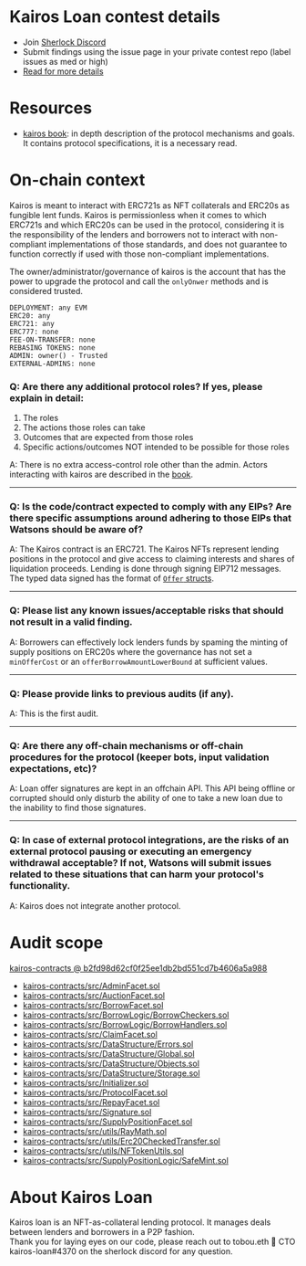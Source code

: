 
# Kairos Loan contest details

- Join [Sherlock Discord](https://discord.gg/MABEWyASkp)
- Submit findings using the issue page in your private contest repo (label issues as med or high)
- [Read for more details](https://docs.sherlock.xyz/audits/watsons)

# Resources

- [kairos book](https://doc.kairos.loan): in depth description of the protocol mechanisms and goals. It contains protocol specifications, it is a necessary read.

# On-chain context

Kairos is meant to interact with ERC721s as NFT collaterals and ERC20s as fungible lent funds. Kairos is permissionless when it comes to which ERC721s and which ERC20s can be used in the protocol, considering it is the responsibility of the lenders and borrowers not to interact with non-compliant implementations of those standards, and does not guarantee to function correctly if used with those non-compliant implementations.  

The owner/administrator/governance of kairos is the account that has the power to upgrade the protocol and call the `onlyOnwer` methods and is considered trusted.

```list
DEPLOYMENT: any EVM
ERC20: any
ERC721: any
ERC777: none
FEE-ON-TRANSFER: none
REBASING TOKENS: none
ADMIN: owner() - Trusted
EXTERNAL-ADMINS: none
```

### Q: Are there any additional protocol roles? If yes, please explain in detail:
1) The roles
2) The actions those roles can take 
3) Outcomes that are expected from those roles 
4) Specific actions/outcomes NOT intended to be possible for those roles

A: There is no extra access-control role other than the admin. Actors interacting with kairos are described in the [book](https://doc.kairos.loan).

___
### Q: Is the code/contract expected to comply with any EIPs? Are there specific assumptions around adhering to those EIPs that Watsons should be aware of?
A: The Kairos contract is an ERC721. The Kairos NFTs represent lending positions in the protocol and give access to claiming interests and shares of liquidation proceeds. Lending is done through signing EIP712 messages. The typed data signed has the format of [`Offer` structs](kairos-contracts/src/DataStructure/Objects.sol).

___

### Q: Please list any known issues/acceptable risks that should not result in a valid finding.
A: Borrowers can effectively lock lenders funds by spaming the minting of supply positions on ERC20s where the governance has not set a `minOfferCost` or an `offerBorrowAmountLowerBound` at sufficient values.

____
### Q: Please provide links to previous audits (if any).
A: This is the first audit.

___

### Q: Are there any off-chain mechanisms or off-chain procedures for the protocol (keeper bots, input validation expectations, etc)? 
A: Loan offer signatures are kept in an offchain API. This API being offline or corrupted should only disturb the ability of one to take a new loan due to the inability to find those signatures.
_____

### Q: In case of external protocol integrations, are the risks of an external protocol pausing or executing an emergency withdrawal acceptable? If not, Watsons will submit issues related to these situations that can harm your protocol's functionality. 
A: Kairos does not integrate another protocol.


# Audit scope


[kairos-contracts @ b2fd98d62cf0f25ee1db2bd551cd7b4606a5a988](https://github.com/kairos-loan/kairos-contracts/tree/b2fd98d62cf0f25ee1db2bd551cd7b4606a5a988)
- [kairos-contracts/src/AdminFacet.sol](kairos-contracts/src/AdminFacet.sol)
- [kairos-contracts/src/AuctionFacet.sol](kairos-contracts/src/AuctionFacet.sol)
- [kairos-contracts/src/BorrowFacet.sol](kairos-contracts/src/BorrowFacet.sol)
- [kairos-contracts/src/BorrowLogic/BorrowCheckers.sol](kairos-contracts/src/BorrowLogic/BorrowCheckers.sol)
- [kairos-contracts/src/BorrowLogic/BorrowHandlers.sol](kairos-contracts/src/BorrowLogic/BorrowHandlers.sol)
- [kairos-contracts/src/ClaimFacet.sol](kairos-contracts/src/ClaimFacet.sol)
- [kairos-contracts/src/DataStructure/Errors.sol](kairos-contracts/src/DataStructure/Errors.sol)
- [kairos-contracts/src/DataStructure/Global.sol](kairos-contracts/src/DataStructure/Global.sol)
- [kairos-contracts/src/DataStructure/Objects.sol](kairos-contracts/src/DataStructure/Objects.sol)
- [kairos-contracts/src/DataStructure/Storage.sol](kairos-contracts/src/DataStructure/Storage.sol)
- [kairos-contracts/src/Initializer.sol](kairos-contracts/src/Initializer.sol)
- [kairos-contracts/src/ProtocolFacet.sol](kairos-contracts/src/ProtocolFacet.sol)
- [kairos-contracts/src/RepayFacet.sol](kairos-contracts/src/RepayFacet.sol)
- [kairos-contracts/src/Signature.sol](kairos-contracts/src/Signature.sol)
- [kairos-contracts/src/SupplyPositionFacet.sol](kairos-contracts/src/SupplyPositionFacet.sol)
- [kairos-contracts/src/utils/RayMath.sol](kairos-contracts/src/utils/RayMath.sol)
- [kairos-contracts/src/utils/Erc20CheckedTransfer.sol](kairos-contracts/src/utils/Erc20CheckedTransfer.sol)
- [kairos-contracts/src/utils/NFTokenUtils.sol](kairos-contracts/src/utils/NFTokenUtils.sol)
- [kairos-contracts/src/SupplyPositionLogic/SafeMint.sol](kairos-contracts/src/SupplyPositionLogic/SafeMint.sol)



# About Kairos Loan

Kairos loan is an NFT-as-collateral lending protocol. It manages deals between lenders and borrowers in a P2P fashion.  
Thank you for laying eyes on our code, please reach out to tobou.eth 🦅  CTO kairos-loan#4370 on the sherlock discord for any question.
